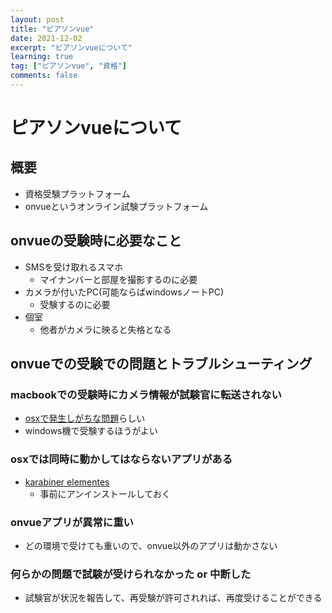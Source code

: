 ```yaml
---
layout: post
title: "ピアソンvue"
date: 2021-12-02
excerpt: "ピアソンvueについて"
learning: true
tag: ["ピアソンvue", "資格"]
comments: false
---
```


# ピアソンvueについて

## 概要
 - 資格受験プラットフォーム
 - onvueというオンライン試験プラットフォーム

## onvueの受験時に必要なこと
 - SMSを受け取れるスマホ
   - マイナンバーと部屋を撮影するのに必要
 - カメラが付いたPC(可能ならばwindowsノートPC)
   - 受験するのに必要
 - 個室
   - 他者がカメラに映ると失格となる

## onvueでの受験での問題とトラブルシューティング

### macbookでの受験時にカメラ情報が試験官に転送されない
 - [osxで発生しがちな問題](https://www.reddit.com/r/Splunk/comments/cu37gq/pearson_vue_onvue_online_proctoring_software/)らしい
 - windows機で受験するほうがよい

### osxでは同時に動かしてはならないアプリがある
 - [karabiner elementes](https://dev.classmethod.jp/articles/try-onvue-exam-at-home/)
   - 事前にアンインストールしておく

### onvueアプリが異常に重い
 - どの環境で受けても重いので、onvue以外のアプリは動かさない

### 何らかの問題で試験が受けられなかった or 中断した
 - 試験官が状況を報告して、再受験が許可されれば、再度受けることができる
